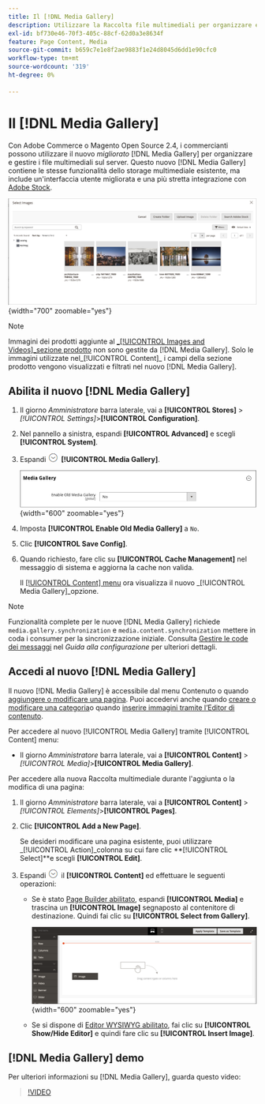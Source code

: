 ```yaml
---
title: Il [!DNL Media Gallery]
description: Utilizzare la Raccolta file multimediali per organizzare e gestire i file multimediali sul server.
exl-id: bf730e46-70f3-405c-88cf-62d0a3e8634f
feature: Page Content, Media
source-git-commit: b659c7e1e8f2ae9883f1e24d8045d6dd1e90cfc0
workflow-type: tm+mt
source-wordcount: '319'
ht-degree: 0%

---
```


# Il [!DNL Media Gallery]

Con Adobe Commerce o Magento Open Source 2.4, i commercianti possono utilizzare il nuovo _migliorato_ [!DNL Media Gallery] per organizzare e gestire i file multimediali sul server. Questo nuovo [!DNL Media Gallery] contiene le stesse funzionalità dello storage multimediale esistente, ma include un&#39;interfaccia utente migliorata e una più stretta integrazione con [Adobe Stock][adobe-stock].

![Immagini visualizzate nella griglia di Media Gallery](./assets/media-gallery-grid.png){width="700" zoomable="yes"}

>[!NOTE]
>
>Immagini dei prodotti aggiunte al [_[!UICONTROL Images and Videos]_sezione prodotto](../catalog/product-image.md#upload-an-image) non sono gestite da [!DNL Media Gallery]. Solo le immagini utilizzate nel_[!UICONTROL Content]_ i campi della sezione prodotto vengono visualizzati e filtrati nel nuovo [!DNL Media Gallery].

## Abilita il nuovo [!DNL Media Gallery]

1. Il giorno _Amministratore_ barra laterale, vai a **[!UICONTROL Stores]** > _[!UICONTROL Settings]_>**[!UICONTROL Configuration]**.

1. Nel pannello a sinistra, espandi **[!UICONTROL Advanced]** e scegli **[!UICONTROL System]**.

1. Espandi ![Selettore di espansione](../assets/icon-display-expand.png) **[!UICONTROL Media Gallery]**.

   ![Configurazione avanzata - [!DNL Media Gallery]](./assets/system-media-gallery.png){width="600" zoomable="yes"}

1. Imposta **[!UICONTROL Enable Old Media Gallery]** a `No`.

1. Clic **[!UICONTROL Save Config]**.

1. Quando richiesto, fare clic su **[!UICONTROL Cache Management]** nel messaggio di sistema e aggiorna la cache non valida.

   Il [[!UICONTROL Content] menu](/help/content-design/content-menu.md) ora visualizza il nuovo _[!UICONTROL Media Gallery]_opzione.

>[!NOTE]
>
>Funzionalità complete per le nuove [!DNL Media Gallery] richiede `media.gallery.synchronization` e `media.content.synchronization` mettere in coda i consumer per la sincronizzazione iniziale. Consulta [Gestire le code dei messaggi](https://experienceleague.adobe.com/docs/commerce-operations/configuration-guide/message-queues/manage-message-queues.html) nel _Guida alla configurazione_ per ulteriori dettagli.

## Accedi al nuovo [!DNL Media Gallery]

Il nuovo [!DNL Media Gallery] è accessibile dal menu Contenuto o quando [aggiungere o modificare una pagina](/help/content-design/page-add.md). Puoi accedervi anche quando [creare o modificare una categoria](/help/catalog/category-create.md)o quando [inserire immagini tramite l’Editor di contenuto](/help/content-design/editor-insert-image.md).

Per accedere al nuovo [!UICONTROL Media Gallery] tramite [!UICONTROL Content] menu:

- Il giorno _Amministratore_ barra laterale, vai a **[!UICONTROL Content]** > _[!UICONTROL Media]_>**[!UICONTROL Media Gallery]**.

Per accedere alla nuova Raccolta multimediale durante l&#39;aggiunta o la modifica di una pagina:

1. Il giorno _Amministratore_ barra laterale, vai a **[!UICONTROL Content]** > _[!UICONTROL Elements]_>**[!UICONTROL Pages]**.

1. Clic **[!UICONTROL Add a New Page]**.

   Se desideri modificare una pagina esistente, puoi utilizzare _[!UICONTROL Action]_colonna su cui fare clic **[!UICONTROL Select]**e scegli **[!UICONTROL Edit]**.

1. Espandi ![Selettore di espansione](../assets/icon-display-expand.png) il **[!UICONTROL Content]** ed effettuare le seguenti operazioni:

   - Se è stato [Page Builder abilitato](../page-builder/setup.md), espandi **[!UICONTROL Media]** e trascina un **[!UICONTROL Image]** segnaposto al contenitore di destinazione. Quindi fai clic su **[!UICONTROL Select from Gallery]**.

     ![Trascina immagine nell&#39;area di visualizzazione](./assets/pb-media-image-drag.png){width="600" zoomable="yes"}

   - Se si dispone di [Editor WYSIWYG abilitato](/help/content-design/editor.md), fai clic su **[!UICONTROL Show/Hide Editor]** e quindi fare clic su **[!UICONTROL Insert Image]**.

## [!DNL Media Gallery] demo

Per ulteriori informazioni su [!DNL Media Gallery], guarda questo video:

>[!VIDEO](https://video.tv.adobe.com/v/343785?quality=12)

[adobe-stock]: https://stock.adobe.com

